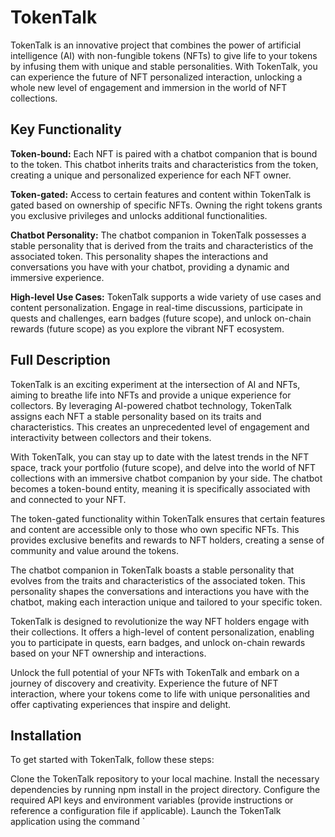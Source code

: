 # TokenTalk

TokenTalk is an innovative project that combines the power of artificial intelligence (AI) with non-fungible tokens (NFTs) to give life to your tokens by infusing them with unique and stable personalities. With TokenTalk, you can experience the future of NFT personalized interaction, unlocking a whole new level of engagement and immersion in the world of NFT collections.

## Key Functionality
**Token-bound:** Each NFT is paired with a chatbot companion that is bound to the token. This chatbot inherits traits and characteristics from the token, creating a unique and personalized experience for each NFT owner.

**Token-gated:** Access to certain features and content within TokenTalk is gated based on ownership of specific NFTs. Owning the right tokens grants you exclusive privileges and unlocks additional functionalities.

**Chatbot Personality:** The chatbot companion in TokenTalk possesses a stable personality that is derived from the traits and characteristics of the associated token. This personality shapes the interactions and conversations you have with your chatbot, providing a dynamic and immersive experience.

**High-level Use Cases:** TokenTalk supports a wide variety of use cases and content personalization. Engage in real-time discussions, participate in quests and challenges, earn badges (future scope), and unlock on-chain rewards (future scope) as you explore the vibrant NFT ecosystem.

## Full Description

TokenTalk is an exciting experiment at the intersection of AI and NFTs, aiming to breathe life into NFTs and provide a unique experience for collectors. By leveraging AI-powered chatbot technology, TokenTalk assigns each NFT a stable personality based on its traits and characteristics. This creates an unprecedented level of engagement and interactivity between collectors and their tokens.

With TokenTalk, you can stay up to date with the latest trends in the NFT space, track your portfolio (future scope), and delve into the world of NFT collections with an immersive chatbot companion by your side. The chatbot becomes a token-bound entity, meaning it is specifically associated with and connected to your NFT.

The token-gated functionality within TokenTalk ensures that certain features and content are accessible only to those who own specific NFTs. This provides exclusive benefits and rewards to NFT holders, creating a sense of community and value around the tokens.

The chatbot companion in TokenTalk boasts a stable personality that evolves from the traits and characteristics of the associated token. This personality shapes the conversations and interactions you have with the chatbot, making each interaction unique and tailored to your specific token.

TokenTalk is designed to revolutionize the way NFT holders engage with their collections. It offers a high-level of content personalization, enabling you to participate in quests, earn badges, and unlock on-chain rewards based on your NFT ownership and interactions.

Unlock the full potential of your NFTs with TokenTalk and embark on a journey of discovery and creativity. Experience the future of NFT interaction, where your tokens come to life with unique personalities and offer captivating experiences that inspire and delight.

## Installation
To get started with TokenTalk, follow these steps:

Clone the TokenTalk repository to your local machine.
Install the necessary dependencies by running npm install in the project directory.
Configure the required API keys and environment variables (provide instructions or reference a configuration file if applicable).
Launch the TokenTalk application using the command `